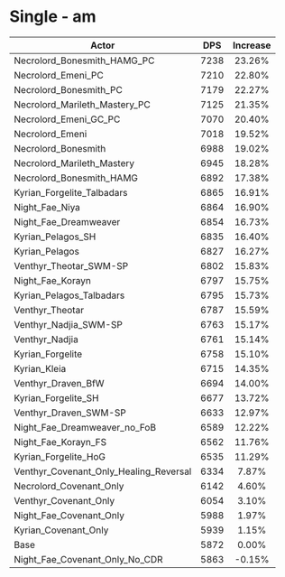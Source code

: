 # Single - am
| Actor | DPS | Increase |
|---|:---:|:---:|
|Necrolord_Bonesmith_HAMG_PC|7238|23.26%|
|Necrolord_Emeni_PC|7210|22.80%|
|Necrolord_Bonesmith_PC|7179|22.27%|
|Necrolord_Marileth_Mastery_PC|7125|21.35%|
|Necrolord_Emeni_GC_PC|7070|20.40%|
|Necrolord_Emeni|7018|19.52%|
|Necrolord_Bonesmith|6988|19.02%|
|Necrolord_Marileth_Mastery|6945|18.28%|
|Necrolord_Bonesmith_HAMG|6892|17.38%|
|Kyrian_Forgelite_Talbadars|6865|16.91%|
|Night_Fae_Niya|6864|16.90%|
|Night_Fae_Dreamweaver|6854|16.73%|
|Kyrian_Pelagos_SH|6835|16.40%|
|Kyrian_Pelagos|6827|16.27%|
|Venthyr_Theotar_SWM-SP|6802|15.83%|
|Night_Fae_Korayn|6797|15.75%|
|Kyrian_Pelagos_Talbadars|6795|15.73%|
|Venthyr_Theotar|6787|15.59%|
|Venthyr_Nadjia_SWM-SP|6763|15.17%|
|Venthyr_Nadjia|6761|15.14%|
|Kyrian_Forgelite|6758|15.10%|
|Kyrian_Kleia|6715|14.35%|
|Venthyr_Draven_BfW|6694|14.00%|
|Kyrian_Forgelite_SH|6677|13.72%|
|Venthyr_Draven_SWM-SP|6633|12.97%|
|Night_Fae_Dreamweaver_no_FoB|6589|12.22%|
|Night_Fae_Korayn_FS|6562|11.76%|
|Kyrian_Forgelite_HoG|6535|11.29%|
|Venthyr_Covenant_Only_Healing_Reversal|6334|7.87%|
|Necrolord_Covenant_Only|6142|4.60%|
|Venthyr_Covenant_Only|6054|3.10%|
|Night_Fae_Covenant_Only|5988|1.97%|
|Kyrian_Covenant_Only|5939|1.15%|
|Base|5872|0.00%|
|Night_Fae_Covenant_Only_No_CDR|5863|-0.15%|
